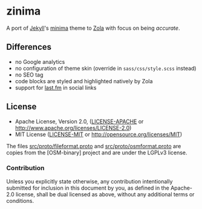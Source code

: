 # zinima

A port of [Jekyll]'s [minima] theme to [Zola] with focus on being *accurate*.

## Differences

* no Google analytics
* no configuration of theme skin (override in `sass/css/style.scss` instead)
* no SEO tag
* code blocks are styled and highlighted natively by Zola
* support for [last.fm](https://last.fm) in social links

## License

 * Apache License, Version 2.0, ([LICENSE-APACHE](LICENSE-APACHE) or
   http://www.apache.org/licenses/LICENSE-2.0)
 * MIT License ([LICENSE-MIT](LICENSE-MIT) or
   http://opensource.org/licenses/MIT)

The files [src/proto/fileformat.proto](src/proto/fileformat.proto) and
[src/proto/osmformat.proto](src/proto/osmformat.proto) are copies from the
[OSM-binary] project and are under the LGPLv3 license.

### Contribution

Unless you explicitly state otherwise, any contribution intentionally submitted
for inclusion in this document by you, as defined in the Apache-2.0 license,
shall be dual licensed as above, without any additional terms or conditions.

[Zola]: https://www.getzola.org/
[Jekyll]: https://jekyllrb.com/
[minima]: https://github.com/jekyll/minima
